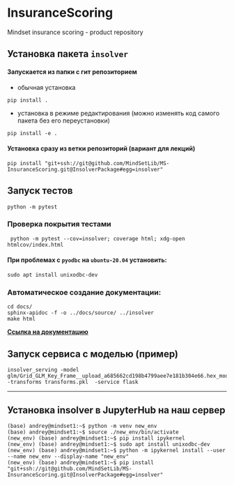 # InsuranceScoring
Mindset insurance scoring - product repository

## Установка пакета `insolver`
#### Запускается из папки с гит репозиторием
- обычная установка
```shell script
pip install .
```
- установка в режиме редактирования (можно изменять код самого пакета без его переустановки)
```shell script
pip install -e .
```
#### Установка сразу из ветки репозиторий (**вариант для лекций**)
```shell script
pip install "git+ssh://git@github.com/MindSetLib/MS-InsuranceScoring.git@InsolverPackage#egg=insolver"
```

## Запуск тестов
```shell script
python -m pytest
```

### Проверка покрытия тестами
```shell script
 python -m pytest --cov=insolver; coverage html; xdg-open htmlcov/index.html
```

#### При проблемах с `pyodbc` на `ubuntu-20.04` установить:
```shell script
sudo apt install unixodbc-dev
```

### Автоматическое создание документации:
```shell script
cd docs/
sphinx-apidoc -f -o ../docs/source/ ../insolver
make html
```

**[Ссылка на документацию](docs/_build/html/index.html)**

## Запуск сервиса с моделью (пример)
```shell script
insolver_serving -model glm/Grid_GLM_Key_Frame__upload_a685662cd198b4799aee7e181b304e66.hex_model_python_1600165671228_1_model_1 -transforms transforms.pkl  -service flask
```

---
## Установка insolver в JupyterHub на наш сервер
```
(base) andrey@mindset1:~$ python -m venv new_env
(base) andrey@mindset1:~$ source ./new_env/bin/activate
(new_env) (base) andrey@mindset1:~$ pip install ipykernel
(new_env) (base) andrey@mindset1:~$ sudo apt install unixodbc-dev
(new_env) (base) andrey@mindset1:~$ python -m ipykernel install --user --name new_env --display-name "new_env"
(new_env) (base) andrey@mindset1:~$ pip install "git+ssh://git@github.com/MindSetLib/MS-InsuranceScoring.git@InsolverPackage#egg=insolver"
```
